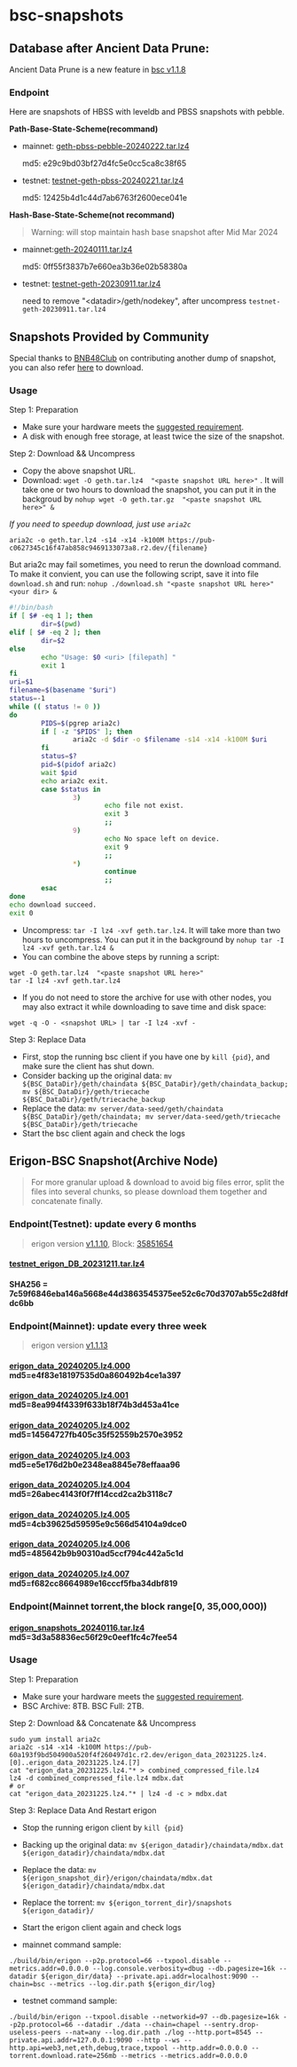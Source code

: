 
# bsc-snapshots


## Database after Ancient Data Prune:

Ancient Data Prune is a new feature in [bsc v1.1.8](https://github.com/bnb-chain/bsc/releases/tag/v1.1.8)


### Endpoint

Here are snapshots of HBSS with leveldb and PBSS snapshots with pebble.

**Path-Base-State-Scheme(recommand)**

- mainnet: [geth-pbss-pebble-20240222.tar.lz4](https://pub-c0627345c16f47ab858c9469133073a8.r2.dev/geth-pbss-pebble-20240222.tar.lz4)

  md5: e29c9bd03bf27d4fc5e0cc5ca8c38f65
- testnet: [testnet-geth-pbss-20240221.tar.lz4](https://pub-c0627345c16f47ab858c9469133073a8.r2.dev/testnet-geth-pbss-20240221.tar.lz4)

  md5: 12425b4d1c44d7ab6763f2600ece041e

**Hash-Base-State-Scheme(not recommand)**
> Warning: will stop maintain hash base snapshot after Mid Mar 2024

- mainnet:[geth-20240111.tar.lz4](https://pub-c0627345c16f47ab858c9469133073a8.r2.dev/geth-20240111.tar.lz4)

  md5: 0ff55f3837b7e660ea3b36e02b58380a
- testnet: [testnet-geth-20230911.tar.lz4](https://pub-5809538c476542388ad6ca3e681ea85f.r2.dev/testnet-geth-20230911.tar.lz4)

  need to remove "\<datadir\>/geth/nodekey", after uncompress `testnet-geth-20230911.tar.lz4`
 
## Snapshots Provided by Community

Special thanks to [BNB48Club](https://twitter.com/bnb48club) on contributing another dump of snapshot, you can also refer [here](https://github.com/BNB48Club/bsc-snapshots) to download.



### Usage 

Step 1: Preparation
- Make sure your hardware meets the [suggested requirement](https://docs.bnbchain.org/docs/validator/fullnode).
- A disk with enough free storage, at least twice the size of the snapshot.

Step 2: Download && Uncompress
- Copy the above snapshot URL.
- Download:  `wget -O geth.tar.lz4  "<paste snapshot URL here>"` . It will take one or two hours to download the snapshot, you can put it in the backgroud by `nohup wget -O geth.tar.gz  "<paste snapshot URL here>" &`


*If you need to speedup download, just use `aria2c`*
```shell
aria2c -o geth.tar.lz4 -s14 -x14 -k100M https://pub-c0627345c16f47ab858c9469133073a8.r2.dev/{filename}
```

But aria2c may fail sometimes, you need to rerun the download command. To make it convient, you can use the following script, save it into file `download.sh` and run: `nohup ./download.sh "<paste snapshot URL here>" <your dir> &`
```bash
#!/bin/bash
if [ $# -eq 1 ]; then 
        dir=$(pwd)
elif [ $# -eq 2 ]; then 
        dir=$2
else 
        echo "Usage: $0 <uri> [filepath] "
        exit 1
fi
uri=$1
filename=$(basename "$uri")
status=-1
while (( status != 0 ))
do 
        PIDS=$(pgrep aria2c)
        if [ -z "$PIDS" ]; then
                aria2c -d $dir -o $filename -s14 -x14 -k100M $uri
        fi
        status=$?
        pid=$(pidof aria2c)
        wait $pid 
        echo aria2c exit.
        case $status in 
                3)
                        echo file not exist.
                        exit 3
                        ;;
                9)
                        echo No space left on device.
                        exit 9
                        ;;
                *)
                        continue
                        ;;
        esac
done
echo download succeed.
exit 0
```

- Uncompress: `tar -I lz4 -xvf geth.tar.lz4`. It will take more than two hours to uncompress. You can put it in the background by `nohup tar -I lz4 -xvf geth.tar.lz4 &`
- You can combine the above steps by running a script:
```shell
wget -O geth.tar.lz4  "<paste snapshot URL here>"
tar -I lz4 -xvf geth.tar.lz4
```


- If you do not need to store the archive for use with other nodes, you may also extract it while downloading to save time and disk space:
```shell
wget -q -O - <snapshot URL> | tar -I lz4 -xvf -
```


Step 3: Replace Data
- First, stop the running bsc client if you have one by `kill {pid}`, and make sure the client has shut down.
- Consider backing up the original data: `mv ${BSC_DataDir}/geth/chaindata ${BSC_DataDir}/geth/chaindata_backup; mv ${BSC_DataDir}/geth/triecache ${BSC_DataDir}/geth/triecache_backup`
- Replace the data: `mv server/data-seed/geth/chaindata ${BSC_DataDir}/geth/chaindata; mv server/data-seed/geth/triecache ${BSC_DataDir}/geth/triecache`
- Start the bsc client again and check the logs


## Erigon-BSC Snapshot(Archive Node)

> For more granular upload & download to avoid big files error, split the files into several chunks, so please download them together and concatenate finally.
### Endpoint(Testnet): update every 6 months
> erigon version [v1.1.10](https://github.com/node-real/bsc-erigon/releases/tag/v1.1.10), Block: [35851654](https://testnet.bscscan.com/block/35851654)
#### [testnet_erigon_DB_20231211.tar.lz4](https://pub-60a193f9bd504900a520f4f260497d1c.r2.dev/testnet_erigon_DB_20231211.tar.lz4)
#### SHA256 = 7c59f6846eba146a5668e44d3863545375ee52c6c70d3707ab55c2d8fdfdc6bb

### Endpoint(Mainnet): update every three week
> erigon version [v1.1.13](https://github.com/node-real/bsc-erigon/releases/tag/v1.1.13)
#### [erigon_data_20240205.lz4.000](https://pub-60a193f9bd504900a520f4f260497d1c.r2.dev/erigon_data_20240205.lz4.000) md5=e4f83e18197535d0a860492b4ce1a397
#### [erigon_data_20240205.lz4.001](https://pub-60a193f9bd504900a520f4f260497d1c.r2.dev/erigon_data_20240205.lz4.001) md5=8ea994f4339f633b18f74b3d453a41ce
#### [erigon_data_20240205.lz4.002](https://pub-60a193f9bd504900a520f4f260497d1c.r2.dev/erigon_data_20240205.lz4.002) md5=14564727fb405c35f52559b2570e3952
#### [erigon_data_20240205.lz4.003](https://pub-60a193f9bd504900a520f4f260497d1c.r2.dev/erigon_data_20240205.lz4.003) md5=e5e176d2b0e2348ea8845e78effaaa96
#### [erigon_data_20240205.lz4.004](https://pub-60a193f9bd504900a520f4f260497d1c.r2.dev/erigon_data_20240205.lz4.004) md5=26abec4143f0f7ff14ccd2ca2b3118c7
#### [erigon_data_20240205.lz4.005](https://pub-60a193f9bd504900a520f4f260497d1c.r2.dev/erigon_data_20240205.lz4.005) md5=4cb39625d59595e9c566d54104a9dce0
#### [erigon_data_20240205.lz4.006](https://pub-60a193f9bd504900a520f4f260497d1c.r2.dev/erigon_data_20240205.lz4.006) md5=485642b9b90310ad5ccf794c442a5c1d
#### [erigon_data_20240205.lz4.007](https://pub-60a193f9bd504900a520f4f260497d1c.r2.dev/erigon_data_20240205.lz4.007) md5=f682cc8664989e16cccf5fba34dbf819

### Endpoint(Mainnet torrent,the block range[0, 35,000,000))
#### [erigon_snapshots_20240116.tar.lz4](https://pub-60a193f9bd504900a520f4f260497d1c.r2.dev/erigon_snapshots_20240116.tar.lz4/erigon_snapshots_20240116.tar.lz4) md5=3d3a58836ec56f29c0eef1fc4c7fee54

### Usage

Step 1: Preparation

- Make sure your hardware meets the [suggested requirement](https://github.com/node-real/bsc-erigon#system-requirements).
- BSC Archive: 8TB. BSC Full: 2TB.

Step 2: Download && Concatenate && Uncompress

```shell
sudo yum install aria2c
aria2c -s14 -x14 -k100M https://pub-60a193f9bd504900a520f4f260497d1c.r2.dev/erigon_data_20231225.lz4.[0]..erigon_data_20231225.lz4.[7]
cat "erigon_data_20231225.lz4."* > combined_compressed_file.lz4
lz4 -d combined_compressed_file.lz4 mdbx.dat
# or
cat "erigon_data_20231225.lz4."* | lz4 -d -c > mdbx.dat
```
Step 3: Replace Data And Restart erigon
- Stop the running erigon client by `kill {pid}`
- Backing up the original data: `mv ${erigon_datadir}/chaindata/mdbx.dat  ${erigon_datadir}/chaindata/mdbx.dat `
- Replace the data: `mv ${erigon_snapshot_dir}/erigon/chaindata/mdbx.dat ${erigon_datadir}/chaindata/mdbx.dat`
- Replace the torrent: `mv ${erigon_torrent_dir}/snapshots ${erigon_datadir}/`
- Start the erigon client again and check logs

- mainnet command sample: 
```shell
./build/bin/erigon --p2p.protocol=66 --txpool.disable --metrics.addr=0.0.0.0 --log.console.verbosity=dbug --db.pagesize=16k --datadir ${erigon_dir/data} --private.api.addr=localhost:9090 --chain=bsc --metrics --log.dir.path ${erigon_dir/log}
```
- testnet command sample:
```shell
./build/bin/erigon --txpool.disable --networkid=97 --db.pagesize=16k --p2p.protocol=66 --datadir ./data --chain=chapel --sentry.drop-useless-peers --nat=any --log.dir.path ./log --http.port=8545 --private.api.addr=127.0.0.1:9090 --http --ws --http.api=web3,net,eth,debug,trace,txpool --http.addr=0.0.0.0 --torrent.download.rate=256mb --metrics --metrics.addr=0.0.0.0
```
